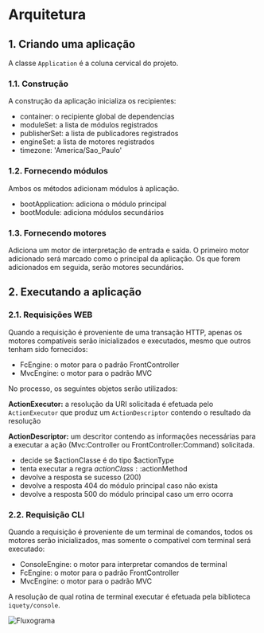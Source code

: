 # Arquitetura

## 1. Criando uma aplicação

A classe `Application` é a coluna cervical do projeto.

### 1.1. Construção

A construção da aplicação inicializa os recipientes:

- container: o recipiente global de dependencias
- moduleSet: a lista de módulos registrados
- publisherSet: a lista de publicadores registrados
- engineSet: a lista de motores registrados
- timezone: 'America/Sao_Paulo'

### 1.2. Fornecendo módulos

Ambos os métodos adicionam módulos à aplicação.

- bootApplication: adiciona o módulo principal
- bootModule: adiciona módulos secundários

### 1.3. Fornecendo motores

Adiciona um motor de interpretação de entrada e saída. O primeiro motor
adicionado será marcado como o principal da aplicação. Os que forem adicionados
em seguida, serão motores secundários.

## 2. Executando a aplicação

### 2.1. Requisições WEB

Quando a requisição é proveniente de uma transação HTTP, apenas os motores
compatíveis serão inicializados e executados, mesmo que outros tenham sido
fornecidos:

- FcEngine: o motor para o padrão FrontController
- MvcEngine: o motor para o padrão MVC

No processo, os seguintes objetos serão utilizados:

**ActionExecutor:** a resolução da URI solicitada é efetuada pelo `ActionExecutor`
que produz um `ActionDescriptor` contendo o resultado da resolução

**ActionDescriptor:** um descritor contendo as informações necessárias para a
executar a ação (Mvc:Controller ou FrontController:Command) solicitada.

- decide se $actionClasse é do tipo $actionType  
- tenta executar a regra $actionClass::$actionMethod
- devolve a resposta se sucesso (200)
- devolve a resposta 404 do módulo principal caso não exista
- devolve a resposta 500 do módulo principal caso um erro ocorra

### 2.2. Requisição CLI

Quando a requisição é proveniente de um terminal de comandos, todos os motores
serão inicializados, mas somente o compatível com terminal será executado:

- ConsoleEngine: o motor para interpretar comandos de terminal
- FcEngine: o motor para o padrão FrontController
- MvcEngine: o motor para o padrão MVC

A resolução de qual rotina de terminal executar é efetuada pela biblioteca
`iquety/console`.

![Fluxograma](../../docs-src/gherkin/fluxograma.png)